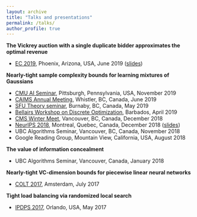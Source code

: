 ```yaml
---
layout: archive
title: "Talks and presentations"
permalink: /talks/
author_profile: true
---
```


**The Vickrey auction with a single duplicate bidder approximates the optimal revenue**
* [EC 2019](http://www.sigecom.org/ec19/), Phoenix, Arizona, USA, June 2019 ([slides](https://cvliaw.github.io/files/slides/bk.pdf))

**Nearly-tight sample complexity bounds for learning mixtures of Gaussians**
* [CMU AI Seminar](http://www.cs.cmu.edu/~aiseminar/), Pittsburgh, Pennsylvania, USA, November 2019
* [CAIMS Annual Meeting](https://caims.ca/annual-meetings-2/), Whistler, BC, Canada, June 2019
* [SFU Theory seminar](http://www.sfu.ca/~skoroth/cstheorysem/), Burnaby, BC, Canada, May 2019
* [Bellairs Workshop on Discrete Optimization](http://bshepherd.ca/Some_Files/Bellairs%20Workshop%202019.html), Barbados, April 2019
* [CMS Winter Meet](https://winter18.cms.math.ca/), Vancouver, BC, Canada, December 2018
* [NeurIPS 2018](https://neurips.cc/Conferences/2018), Montreal, Quebec, Canada, December 2018 ([slides](https://cvliaw.github.io/files/slides/mixtures.pdf))
* UBC Algorithms Seminar, Vancouver, BC, Canada, November 2018
* Google Reading Group, Mountain View, California, USA, August 2018

**The value of information concealment**
* UBC Algorithms Seminar, Vancouver, Canada, January 2018

**Nearly-tight VC-dimension bounds for piecewise linear neural networks**
* [COLT 2017](https://www.learningtheory.org/colt2017/), Amsterdam, July 2017

**Tight load balancing via randomized local search**
* [IPDPS 2017](http://www.ipdps.org/ipdps2017/), Orlando, USA, May 2017
